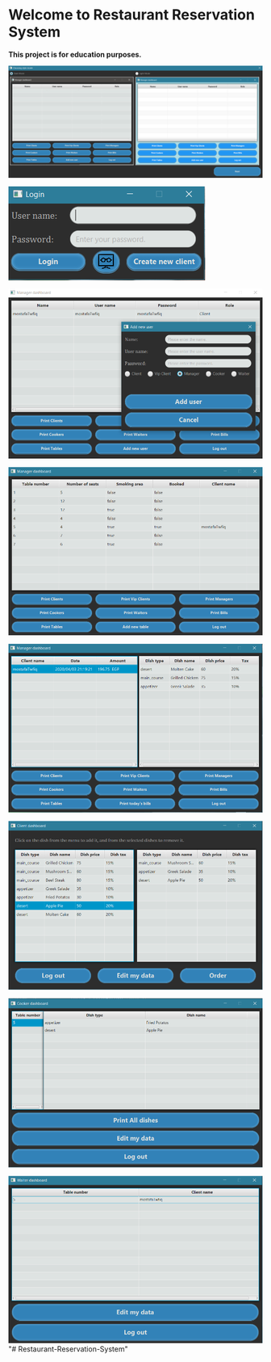 # Welcome to Restaurant Reservation System

**This project is for education purposes.**

![RestaurantReservationSystem image](snapshots/mode.png)

![RestaurantReservationSystem image](snapshots/login.png)

![RestaurantReservationSystem image](snapshots/addingNewUser.png)

![RestaurantReservationSystem image](snapshots/tables.png)

![RestaurantReservationSystem image](snapshots/billsDashboard.png)

![RestaurantReservationSystem image](snapshots/clientDashboard.png)

![RestaurantReservationSystem image](snapshots/cookerDashboard.png)

![RestaurantReservationSystem image](snapshots/waiterDashBoard.png)
"# Restaurant-Reservation-System" 

